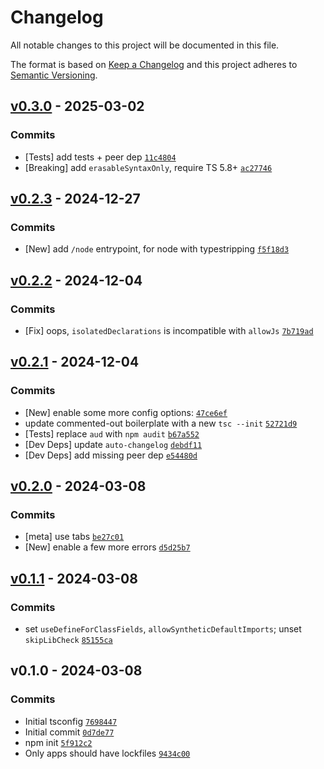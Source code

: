# Changelog

All notable changes to this project will be documented in this file.

The format is based on [Keep a Changelog](https://keepachangelog.com/en/1.0.0/)
and this project adheres to [Semantic Versioning](https://semver.org/spec/v2.0.0.html).

## [v0.3.0](https://github.com/ljharb/tsconfig/compare/v0.2.3...v0.3.0) - 2025-03-02

### Commits

- [Tests] add tests + peer dep [`11c4804`](https://github.com/ljharb/tsconfig/commit/11c4804054c1c9e138a52e10756939096d738a77)
- [Breaking] add `erasableSyntaxOnly`, require TS 5.8+ [`ac27746`](https://github.com/ljharb/tsconfig/commit/ac2774623decc67e4fc3e91ed9bcb611e38f0942)

## [v0.2.3](https://github.com/ljharb/tsconfig/compare/v0.2.2...v0.2.3) - 2024-12-27

### Commits

- [New] add `/node` entrypoint, for node with typestripping [`f5f18d3`](https://github.com/ljharb/tsconfig/commit/f5f18d3c5f5d63605465b78f30af4a6788a33dc5)

## [v0.2.2](https://github.com/ljharb/tsconfig/compare/v0.2.1...v0.2.2) - 2024-12-04

### Commits

- [Fix] oops, `isolatedDeclarations` is incompatible with `allowJs` [`7b719ad`](https://github.com/ljharb/tsconfig/commit/7b719adc2f5ce94a6dcd412c6e6a666ba71e29a0)

## [v0.2.1](https://github.com/ljharb/tsconfig/compare/v0.2.0...v0.2.1) - 2024-12-04

### Commits

- [New] enable some more config options: [`47ce6ef`](https://github.com/ljharb/tsconfig/commit/47ce6ef0b100bccc548f9929c1501c3ca7260574)
- update commented-out boilerplate with a new `tsc --init` [`52721d9`](https://github.com/ljharb/tsconfig/commit/52721d964a997cfcc045105b985432bd9cf953d9)
- [Tests] replace `aud` with `npm audit` [`b67a552`](https://github.com/ljharb/tsconfig/commit/b67a5525fd16b3266bb6d1d3f0d5960c30ded31f)
- [Dev Deps] update `auto-changelog` [`debdf11`](https://github.com/ljharb/tsconfig/commit/debdf11686f6c02ff25f91047f405ce3694c0722)
- [Dev Deps] add missing peer dep [`e54480d`](https://github.com/ljharb/tsconfig/commit/e54480dbb99a539e7829438616748b97e29408be)

## [v0.2.0](https://github.com/ljharb/tsconfig/compare/v0.1.1...v0.2.0) - 2024-03-08

### Commits

- [meta] use tabs [`be27c01`](https://github.com/ljharb/tsconfig/commit/be27c01fd896887be3f5e81cb5246209bef0bcb7)
- [New] enable a few more errors [`d5d25b7`](https://github.com/ljharb/tsconfig/commit/d5d25b714b8960f69dd87385527953641a6e01cd)

## [v0.1.1](https://github.com/ljharb/tsconfig/compare/v0.1.0...v0.1.1) - 2024-03-08

### Commits

- set `useDefineForClassFields`, `allowSyntheticDefaultImports`; unset `skipLibCheck` [`85155ca`](https://github.com/ljharb/tsconfig/commit/85155ca34bc85d3384015612b9f3f791a1ce7e9a)

## v0.1.0 - 2024-03-08

### Commits

- Initial tsconfig [`7698447`](https://github.com/ljharb/tsconfig/commit/76984472642adec7382f5dcfc317b3ca837757d5)
- Initial commit [`0d7de77`](https://github.com/ljharb/tsconfig/commit/0d7de7732696792ecdff171e7ac97934c0fad1db)
- npm init [`5f912c2`](https://github.com/ljharb/tsconfig/commit/5f912c29a8127c730d2b09576de37f7038ea73ab)
- Only apps should have lockfiles [`9434c00`](https://github.com/ljharb/tsconfig/commit/9434c006d13783512874ced82aaa6c9c6e48de66)
